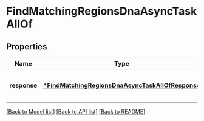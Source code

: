 # FindMatchingRegionsDnaAsyncTaskAllOf


## Properties
Name | Type | Description | Notes
------------ | ------------- | ------------- | -------------
**response** | [***FindMatchingRegionsDnaAsyncTaskAllOfResponse**](FindMatchingRegionsDnaAsyncTaskAllOfResponse.md) |  | [optional] [default to nothing]


[[Back to Model list]](../README.md#models) [[Back to API list]](../README.md#api-endpoints) [[Back to README]](../README.md)



